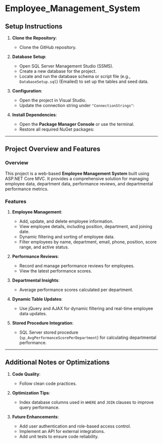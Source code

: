 # Employee_Management_System

## **Setup Instructions**

1. **Clone the Repository**:
   - Clone the GitHub repository.

2. **Database Setup**:
   - Open SQL Server Management Studio (SSMS).
   - Create a new database for the project.
   - Locate and run the database schema or script file (e.g., `DatabaseSetup.sql`) (Emailed) to set up the tables and seed data.

3. **Configuration**:
   - Open the project in Visual Studio.
   - Update the connection string under `"ConnectionStrings"`:
     
4. **Install Dependencies**:
   - Open the **Package Manager Console** or use the terminal.
   - Restore all required NuGet packages:

---

## **Project Overview and Features**

### **Overview**
This project is a web-based **Employee Management System** built using ASP.NET Core MVC. It provides a comprehensive solution for managing employee data, department data, performance reviews, and departmental performance metrics.

### **Features**
1. **Employee Management**:
   - Add, update, and delete employee information.
   - View employee details, including position, department, and joining date.
   - Dynamic filtering and sorting of employee data.
   - Filter employees by name, department, email, phone, position, score range, and active status.

2. **Performance Reviews**:
   - Record and manage performance reviews for employees.
   - View the latest performance scores.

3. **Departmental Insights**:
   - Average performance scores calculated per department.

5. **Dynamic Table Updates**:
   - Use jQuery and AJAX for dynamic filtering and real-time employee data updates.

6. **Stored Procedure Integration**:
   - SQL Server stored procedure (`sp_AvgPerformanceScorePerDepartment`) for calculating departmental performance.

---

## **Additional Notes or Optimizations**

1. **Code Quality**:
   - Follow clean code practices.

2. **Optimization Tips**:
   - Index database columns used in `WHERE` and `JOIN` clauses to improve query performance.

3. **Future Enhancements**:
   - Add user authentication and role-based access control.
   - Implement an API for external integrations.
   - Add unit tests to ensure code reliability.
  
  
